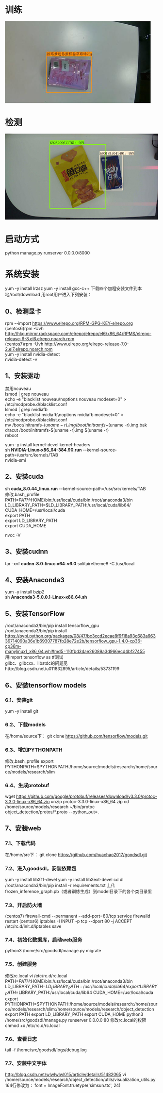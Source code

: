 # 训练
<img src="images/train_1.jpg">

# 检测
<img src="images/test_1.jpg">

# 启动方式
python manage.py runserver 0.0.0.0:8000

# 系统安装
yum -y install lrzsz
yum -y install gcc-c++
下载四个加粗安装文件到本地/root/download
用root用户进入下列安装：

## 0、检测显卡
rpm --import https://www.elrepo.org/RPM-GPG-KEY-elrepo.org<br>
(centos6)rpm -Uvh http://hkg.mirror.rackspace.com/elrepo/elrepo/el6/x86_64/RPMS/elrepo-release-6-8.el6.elrepo.noarch.rpm<br>
(centos7)rpm -Uvh http://www.elrepo.org/elrepo-release-7.0-2.el7.elrepo.noarch.rpm<br>
yum -y install nvidia-detect<br>
nvidia-detect -v<br>

## 1、安装驱动
禁用nouveau<br>
lsmod | grep nouveau<br>
echo -e "blacklist nouveau\noptions nouveau modeset=0" > /etc/modprobe.d/blacklist.conf<br>
lsmod | grep nvidiafb<br>
echo -e "blacklist nvidiafb\noptions nvidiafb modeset=0" > /etc/modprobe.d/blacklist.conf<br>
mv /boot/initramfs-$(uname -r).img /boot/initramfs-$(uname -r).img.bak<br>
dracut /boot/initramfs-$(uname -r).img $(uname -r)<br>
reboot<br>

yum -y install kernel-devel kernel-headers<br>
sh **NVIDIA-Linux-x86_64-384.90.run** --kernel-source-path=/usr/src/kernels/TAB<br>
nvidia-smi<br>

## 2、安装cuda
sh **cuda_8.0.44_linux.run** --kernel-source-path=/usr/src/kernels/TAB<br>
修改.bash_profile<br>
PATH=$PATH:$HOME/bin:/usr/local/cuda/bin:/root/anaconda3/bin<br>
LD_LIBRARY_PATH=$LD_LIBRARY_PATH:/usr/local/cuda/lib64/<br>
CUDA_HOME=/usr/local/cuda<br>
export PATH<br>
export LD_LIBRARY_PATH<br>
export CUDA_HOME<br>

nvcc -V<br>

## 3、安装cudnn
tar -xvf **cudnn-8.0-linux-x64-v6.0**.solitairetheme8 -C /usr/local<br>

## 4、安装Anaconda3
yum -y install bzip2<br>
sh **Anaconda3-5.0.0.1-Linux-x86_64.sh**<br>

## 5、安装TensorFlow
/root/anaconda3/bin/pip install tensorflow_gpu<br>
/root/anaconda3/bin/pip install  https://pypi.python.org/packages/08/47/bc3ccd2ecae8f9f18a93c683a66339714090a36e1b69307787fb28e72e2b/tensorflow_gpu-1.4.0-cp36-cp36m-manylinux1_x86_64.whl#md5=110fbd34ae26089a3d966ecd4bf27455<br>
用import tensorflow as tf测试<br>
glibc、glibcxx、libstdc的问题见http://blog.csdn.net/u011832895/article/details/53731199<br>

## 6、安装tensorflow models
### 6.1、安装git
yum -y install git
### 6.2、下载models
在/home/source下：
git clone https://github.com/tensorflow/models.git
### 6.3、增加PYTHONPATH
修改.bash_profile
export PYTHONPATH=$PYTHONPATH:/home/source/models/research:/home/source/models/research/slim
### 6.4、生成protobuf
wget https://github.com/google/protobuf/releases/download/v3.3.0/protoc-3.3.0-linux-x86_64.zip
unzip protoc-3.3.0-linux-x86_64.zip
cd /home/source/models/research
~/bin/protoc object_detection/protos/*.proto --python_out=. 

## 7、安装web
### 7.1、下载代码
在/home/src下：
git clone https://github.com/huachao2017/goodsdl.git
### 7.2、进入goodsdl，安装依赖包
yum -y install libX11-devel
yum -y install libXext-devel
cd dl
/root/anaconda3/bin/pip install -r requirements.txt
上传frozen_inference_graph.pb（或者训练生成）到model目录下的各个类目录里
### 7.3、开启防火墙
(centos7)
firewall-cmd --permanent --add-port=80/tcp
service firewalld restart
(centos6)
iptables -I INPUT -p tcp --dport 80 -j ACCEPT
/etc/rc.d/init.d/iptables save
### 7.4、初始化数据库，启动web服务
python3 /home/src/goodsdl/manage.py migrate
### 7.5、创建服务
修改rc.local
vi /etc/rc.d/rc.local
PATH=$PATH:$HOME/bin:/usr/local/cuda/bin:/root/anaconda3/bin
LD_LIBRARY_PATH=$LD_LIBRARY_PATH:/usr/local/cuda/lib64/
export LIBRARY_PATH=$LIBRARY_PATH:/usr/local/cuda/lib64
CUDA_HOME=/usr/local/cuda
export PYTHONPATH=$PYTHONPATH:/home/source/models/research:/home/source/models/research/slim:/home/source/models/research/object_detection
export PATH
export LD_LIBRARY_PATH
export CUDA_HOME
python3 /home/src/goodsdl/manage.py runserver 0.0.0.0:80
修改rc.local的权限
chmod +x /etc/rc.d/rc.local
### 7.6、查看日志
tail -f /home/src/goodsdl/logs/debug.log
### 7.7、安装中文字体
http://blog.csdn.net/wlwlwlwl015/article/details/51482065
vi /home/source/models/research/object_detection/utils/visualization_utils.py
164行修改为：
font = ImageFont.truetype('simsun.ttc', 24)